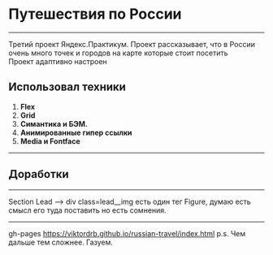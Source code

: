# Путешествия по России
________________________________
Третий проект Яндекс.Практикум. Проект рассказывает, что в России очень много точек и городов на карте которые стоит посетить </br> Проект адаптивно настроен </br>

## Использовал техники
1. **Flex**
2. **Grid**
3. **Симантика и БЭМ.**
4. **Анимированные гипер ссылки**
5. **Media и Fontface**
_________________________________

## Доработки
_________________________________
Section Lead --> div class=lead__img есть один тег Figure, думаю есть смысл его туда поставить но есть сомнения.
________
gh-pages https://viktordrb.github.io/russian-travel/index.html
p.s. Чем дальше тем сложнее. Газуем.
